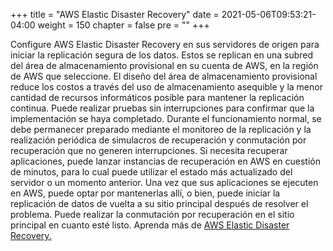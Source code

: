+++
title = "AWS Elastic Disaster Recovery"
date = 2021-05-06T09:53:21-04:00
weight = 150
chapter = false
pre = ""
+++

Configure AWS Elastic Disaster Recovery en sus servidores de origen para iniciar la replicación segura de los datos. Estos se replican en una subred del área de almacenamiento provisional en su cuenta de AWS, en la región de AWS que seleccione. El diseño del área de almacenamiento provisional reduce los costos a través del uso de almacenamiento asequible y la menor cantidad de recursos informáticos posible para mantener la replicación continua. Puede realizar pruebas sin interrupciones para confirmar que la implementación se haya completado. Durante el funcionamiento normal, se debe permanecer preparado mediante el monitoreo de la replicación y la realización periódica de simulacros de recuperación y conmutación por recuperación que no generen interrupciones. Si necesita recuperar aplicaciones, puede lanzar instancias de recuperación en AWS en cuestión de minutos, para lo cual puede utilizar el estado más actualizado del servidor o un momento anterior. Una vez que sus aplicaciones se ejecuten en AWS, puede optar por mantenerlas allí, o bien, puede iniciar la replicación de datos de vuelta a su sitio principal después de resolver el problema. Puede realizar la conmutación por recuperación en el sitio principal en cuanto esté listo.
Aprenda más de [AWS Elastic Disaster Recovery.](https://aws.amazon.com/es/disaster-recovery/)
